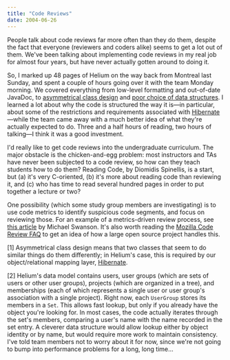 ```yaml
---
title: "Code Reviews"
date: 2004-06-26
---
```

<p>People talk about code reviews far more often than they do them, despite the fact that everyone (reviewers and coders alike) seems to get a lot out of them.  We've been talking about implementing code reviews in my real job for almost four years, but have never actually gotten around to doing it.</p>

<p>So, I marked up 48 pages of Helium on the way back from Montreal last Sunday, and spent a couple of hours going over it with the team Monday morning.  We covered everything from low-level formatting and out-of-date JavaDoc, to <a href="#1">asymmetrical class design</a> and
<a href="#2">poor choice of data structures</a>.  I learned a lot about why the code is structured the way it is—in particular, about some of the restrictions and requirements associated with <a href="http://www.hibernate.org">Hibernate</a>—while the team came away with a much better idea of what they're actually expected to do.  Three and a half hours of reading, two hours of talking—I think it was a good investment.</p>

<p>I'd really like to get code reviews into the undergraduate curriculum. The major obstacle is the chicken-and-egg problem: most instructors and TAs have never been subjected to a code review, so how can they teach students how to do them? <a>Reading Code</a>, by Diomidis Spinellis, is a start, but (a) it's very C-oriented, (b) it's more about reading code than reviewing it, and (c) who has time to read several hundred pages in order to put together a lecture or two?</p>

<p>One possibility (which some study group members are investigating) is to use code metrics to identify suspicious code segments, and focus on reviewing those. For an example of a metrics-driven review process, see <a href="http://blogs.msdn.com/mswanson/articles/154460.aspx">this article</a> by Michael Swanson.  It's also worth reading the <a href="http://www.mozilla.org/hacking/code-review-faq.html">Mozilla Code Review FAQ</a> to get an idea of how a large open source project handles this.</p>

<p>[<a name="1">1</a>] Asymmetrical class design means that two classes that seem to do similar things do them differently; in Helium's case, this is required by our object/relational mapping layer, <a href="http://www.hibernate.org">Hibernate</a>.</p>

<p>[<a name="2">2</a>] Helium's data model contains users, user groups (which are sets of users or other user groups), projects (which are organized in a tree), and memberships (each of which represents a single user or user group's association with a single project). Right now, each <code>UserGroup</code> stores its members in a <code>Set</code>.  This allows fast lookup, but only if you already have the object you're looking for.  In most cases, the code actually iterates through the set's members, comparing a user's name with the name recorded in the set entry.  A cleverer data structure would allow lookup either by object identity or by name, but would require more work to maintain consistency.  I've told team members not to worry about it for now, since we're not going to bump into performance problems for a long, long time…</p>
